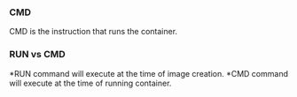 ### CMD

CMD is the instruction that runs the container.

### RUN vs CMD

*RUN command will execute at the time of image creation.
*CMD command will execute at the time of running container.